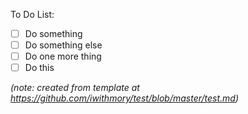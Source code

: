 To Do List:




- [ ] Do something
- [ ] Do something else
- [ ] Do one more thing
- [ ] Do this

*(note: created from template at https://github.com/iwithmory/test/blob/master/test.md)*

